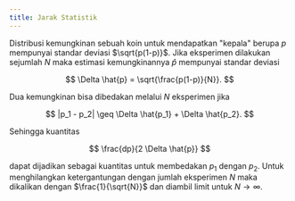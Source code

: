 ```yaml
---
title: Jarak Statistik
---
```


Distribusi kemungkinan sebuah koin untuk mendapatkan "kepala" berupa $p$ mempunyai standar deviasi $\sqrt{p(1-p)}$. Jika eksperimen dilakukan 
sejumlah $N$ maka estimasi kemungkinannya $\hat{p}$ mempunyai standar deviasi

$$
\Delta \hat{p} = \sqrt{\frac{p(1-p)}{N}}.
$$

Dua kemungkinan bisa dibedakan melalui $N$ eksperimen jika 

$$
|p_1 - p_2| \geq \Delta \hat{p_1} + \Delta \hat{p_2}.
$$

Sehingga kuantitas 

$$
\frac{dp}{2 \Delta \hat{p}}
$$

dapat dijadikan sebagai kuantitas untuk membedakan $p_1$ dengan $p_2$. Untuk menghilangkan ketergantungan dengan jumlah eksperimen $N$ 
maka dikalikan dengan $\frac{1}{\sqrt{N}}$ dan diambil limit untuk $N \rightarrow \infty$. 
